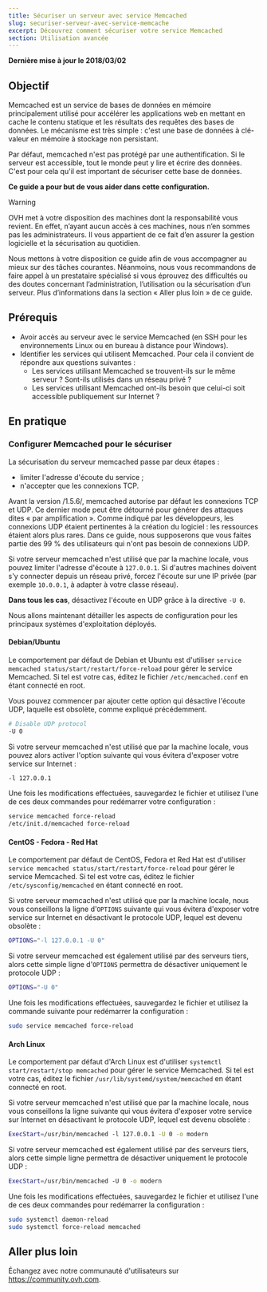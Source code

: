 ```yaml
---
title: Sécuriser un serveur avec service Memcached
slug: securiser-serveur-avec-service-memcache
excerpt: Découvrez comment sécuriser votre service Memcached
section: Utilisation avancée
---
```


**Dernière mise à jour le 2018/03/02**


## Objectif

Memcached est un service de bases de données en mémoire principalement utilisé pour accélérer les applications web en mettant en cache le contenu statique et les résultats des requêtes des bases de données. Le mécanisme est très simple : c'est une base de données à clé-valeur en mémoire à stockage non persistant.

Par défaut, memcached n'est pas protégé par une authentification. Si le serveur est accessible, tout le monde peut y lire et écrire des données. C'est pour cela qu'il est important de sécuriser cette base de données.


**Ce guide a pour but de vous aider dans cette configuration.**


> [!warning]
>
> OVH met à votre disposition des machines dont la responsabilité vous revient. En effet, n’ayant aucun accès à ces machines, nous n’en sommes pas les administrateurs. Il vous appartient de ce fait d’en assurer la gestion logicielle et la sécurisation au quotidien.
>
> Nous mettons à votre disposition ce guide afin de vous accompagner au mieux sur des tâches courantes. Néanmoins, nous vous recommandons de faire appel à un prestataire spécialisé si vous éprouvez des difficultés ou des doutes concernant l’administration, l’utilisation ou la sécurisation d’un serveur. Plus d’informations dans la section « Aller plus loin » de ce guide.
>


## Prérequis


- Avoir accès au serveur avec le service Memcached (en SSH pour les environnements Linux ou en bureau à distance pour Windows).
- Identifier les services qui utilisent Memcached. Pour cela il convient de répondre aux questions suivantes :
    - Les services utilisant Memcached se trouvent-ils sur le même serveur ? Sont-ils utilisés dans un réseau privé ?
    - Les services utilisant Memcached ont-ils besoin que celui-ci soit accessible publiquement sur Internet ?


## En pratique

### Configurer Memcached pour le sécuriser

La sécurisation du serveur memcached passe par deux étapes :

- limiter l'adresse d'écoute du service ;
- n'accepter que les connexions TCP.


Avant la version /1.5.6/, memcached autorise par défaut les connexions TCP et UDP. Ce dernier mode peut être détourné pour générer des attaques dites « par amplification ».
Comme indiqué par les développeurs, les connexions UDP étaient pertinentes à la création du logiciel : les ressources étaient alors plus rares.
Dans ce guide, nous supposerons que vous faites partie des 99 % des utilisateurs qui n'ont pas besoin de connexions UDP.

Si votre serveur memcached n'est utilisé que par la machine locale, vous pouvez limiter l'adresse d'écoute à `127.0.0.1`.
Si d'autres machines doivent s'y connecter depuis un réseau privé, forcez l'écoute sur une IP privée (par exemple `10.0.0.1`, à adapter à votre classe réseau).

**Dans tous les cas**, désactivez l'écoute en UDP grâce à la directive `-U 0`.

Nous allons maintenant détailler les aspects de configuration pour les principaux systèmes d'exploitation déployés.


#### Debian/Ubuntu

Le comportement par défaut de Debian et Ubuntu est d'utiliser `service memcached status/start/restart/force-reload` pour gérer le service Memcached. Si tel est votre cas, éditez le fichier `/etc/memcached.conf` en étant connecté en root.

Vous pouvez commencer par ajouter cette option qui désactive l'écoute UDP, laquelle est obsolète, comme expliqué précédemment.

```sh
# Disable UDP protocol
-U 0
```
Si votre serveur memcached n'est utilisé que par la machine locale, vous pouvez alors activer l'option suivante qui vous évitera d'exposer votre service sur Internet :

```sh
-l 127.0.0.1
```

Une fois les modifications effectuées, sauvegardez le fichier et utilisez l'une de ces deux commandes pour redémarrer votre configuration :


```sh
service memcached force-reload
/etc/init.d/memcached force-reload
```


#### CentOS - Fedora - Red Hat


Le comportement par défaut de CentOS, Fedora et Red Hat est d'utiliser `service memcached status/start/restart/force-reload` pour gérer le service Memcached. Si tel est votre cas, éditez le fichier `/etc/sysconfig/memcached` en étant connecté en root.


Si votre serveur memcached n'est utilisé que par la machine locale, nous vous conseillons la ligne d'`OPTIONS` suivante qui vous évitera d'exposer votre service sur Internet en désactivant le protocole UDP, lequel est devenu obsolète :

```sh
OPTIONS="-l 127.0.0.1 -U 0"
```


Si votre serveur memcached est également utilisé par des serveurs tiers, alors cette simple ligne d'`OPTIONS` permettra de désactiver uniquement le protocole UDP :

```sh
OPTIONS="-U 0"
```

Une fois les modifications effectuées, sauvegardez le fichier et utilisez la commande suivante pour redémarrer la configuration :

```sh
sudo service memcached force-reload
```


#### Arch Linux


Le comportement par défaut d'Arch Linux est d'utiliser `systemctl start/restart/stop memcached` pour gérer le service Memcached. Si tel est votre cas, éditez le fichier `/usr/lib/systemd/system/memcached` en étant connecté en root.

Si votre serveur memcached n'est utilisé que par la machine locale, nous vous conseillons la ligne suivante qui vous évitera d'exposer votre service sur Internet en désactivant le protocole UDP, lequel est devenu obsolète :

```sh
ExecStart=/usr/bin/memcached -l 127.0.0.1 -U 0 -o modern
```


Si votre serveur memcached est également utilisé par des serveurs tiers, alors cette simple ligne permettra de désactiver uniquement le protocole UDP :

```sh
ExecStart=/usr/bin/memcached -U 0 -o modern
```


Une fois les modifications effectuées, sauvegardez le fichier et utilisez l'une de ces deux commandes pour redémarrer la configuration :


```sh
sudo systemctl daemon-reload
sudo systemctl force-reload memcached
```

## Aller plus loin

Échangez avec notre communauté d'utilisateurs sur <https://community.ovh.com>.